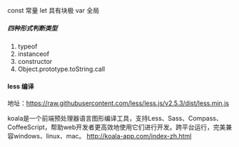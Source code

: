 const 常量
let   具有块极
var  全局


##### 四种形式判断类型


1. typeof
2. instanceof
3. constructor
4. Object.prototype.toString.call



#### less 编译

地址：https://raw.githubusercontent.com/less/less.js/v2.5.3/dist/less.min.js


koala是一个前端预处理器语言图形编译工具，支持Less、Sass、Compass、CoffeeScript，帮助web开发者更高效地使用它们进行开发。跨平台运行，完美兼容windows、linux、mac。
http://koala-app.com/index-zh.html



